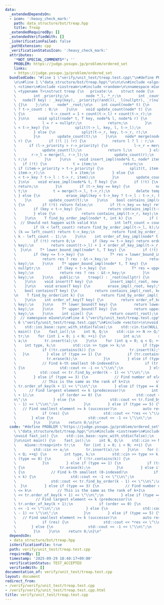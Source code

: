 ```yaml
---
data:
  _extendedDependsOn:
  - icon: ':heavy_check_mark:'
    path: data_structure/bst/treap.hpp
    title: Treap
  _extendedRequiredBy: []
  _extendedVerifiedWith: []
  _isVerificationFailed: false
  _pathExtension: cpp
  _verificationStatusIcon: ':heavy_check_mark:'
  attributes:
    '*NOT_SPECIAL_COMMENTS*': ''
    PROBLEM: https://judge.yosupo.jp/problem/ordered_set
    links:
    - https://judge.yosupo.jp/problem/ordered_set
  bundledCode: "#line 1 \"verify/unit_test/treap.test.cpp\"\n#define PROBLEM \"https://judge.yosupo.jp/problem/ordered_set\"\
    \n\n#line 1 \"data_structure/bst/treap.hpp\"\n\n\n\n#include <algorithm>\n#include\
    \ <ctime>\n#include <iostream>\n#include <random>\n\nnamespace m1une {\n\ntemplate\
    \ <typename T>\nstruct treap {\n   private:\n    struct node {\n        T _key;\n\
    \        int _priority;\n        node *_l, *_r;\n        int _count;\n\n     \
    \   node(T key) : _key(key), _priority(rand()), _l(nullptr), _r(nullptr), _count(1)\
    \ {}\n    };\n\n    node* _root;\n\n    int count(node* t) {\n        return t\
    \ ? t->_count : 0;\n    }\n\n    void update_count(node* t) {\n        if (t)\
    \ {\n            t->_count = 1 + count(t->_l) + count(t->_r);\n        }\n   \
    \ }\n\n    void split(node* t, T key, node*& l, node*& r) {\n        if (!t) {\n\
    \            l = r = nullptr;\n            return;\n        }\n        if (key\
    \ < t->_key) {\n            split(t->_l, key, l, t->_l);\n            r = t;\n\
    \        } else {\n            split(t->_r, key, t->_r, r);\n            l = t;\n\
    \        }\n        update_count(t);\n    }\n\n    node* merge(node* l, node*\
    \ r) {\n        if (!l || !r) {\n            return l ? l : r;\n        }\n  \
    \      if (l->_priority > r->_priority) {\n            l->_r = merge(l->_r, r);\n\
    \            update_count(l);\n            return l;\n        } else {\n     \
    \       r->_l = merge(l, r->_l);\n            update_count(r);\n            return\
    \ r;\n        }\n    }\n\n    void insert_impl(node*& t, node* item) {\n     \
    \   if (!t) {\n            t = item;\n            return;\n        }\n       \
    \ if (item->_priority > t->_priority) {\n            split(t, item->_key, item->_l,\
    \ item->_r);\n            t = item;\n        } else {\n            insert_impl(item->_key\
    \ < t->_key ? t->_l : t->_r, item);\n        }\n        update_count(t);\n   \
    \ }\n\n    void erase_impl(node*& t, T key) {\n        if (!t) {\n           \
    \ return;\n        }\n        if (t->_key == key) {\n            node* temp =\
    \ t;\n            t = merge(t->_l, t->_r);\n            delete temp;\n       \
    \ } else {\n            erase_impl(key < t->_key ? t->_l : t->_r, key);\n    \
    \    }\n        update_count(t);\n    }\n\n    bool contains_impl(node* t, T key)\
    \ {\n        if (!t) return false;\n        if (t->_key == key) return true;\n\
    \        if (key < t->_key) {\n            return contains_impl(t->_l, key);\n\
    \        } else {\n            return contains_impl(t->_r, key);\n        }\n\
    \    }\n\n    T find_by_order_impl(node* t, int k) {\n        if (!t) return T();\
    \  // Should not happen with valid k\n        int left_count = count(t->_l);\n\
    \        if (k < left_count) return find_by_order_impl(t->_l, k);\n        if\
    \ (k == left_count) return t->_key;\n        return find_by_order_impl(t->_r,\
    \ k - left_count - 1);\n    }\n\n    int order_of_key_impl(node* t, T key) {\n\
    \        if (!t) return 0;\n        if (key <= t->_key) return order_of_key_impl(t->_l,\
    \ key);\n        return count(t->_l) + 1 + order_of_key_impl(t->_r, key);\n  \
    \  }\n\n    T* lower_bound_impl(node* t, T key) {\n        if (!t) return nullptr;\n\
    \        if (key <= t->_key) {\n            T* res = lower_bound_impl(t->_l, key);\n\
    \            return res ? res : &t->_key;\n        }\n        return lower_bound_impl(t->_r,\
    \ key);\n    }\n\n    T* upper_bound_impl(node* t, T key) {\n        if (!t) return\
    \ nullptr;\n        if (key < t->_key) {\n            T* res = upper_bound_impl(t->_l,\
    \ key);\n            return res ? res : &t->_key;\n        }\n        return upper_bound_impl(t->_r,\
    \ key);\n    }\n\n   public:\n    treap() : _root(nullptr) {\n        srand(time(NULL));\n\
    \    }\n\n    void insert(T key) {\n        insert_impl(_root, new node(key));\n\
    \    }\n\n    void erase(T key) {\n        erase_impl(_root, key);\n    }\n\n\
    \    bool contains(T key) {\n        return contains_impl(_root, key);\n    }\n\
    \n    T find_by_order(int k) {\n        return find_by_order_impl(_root, k);\n\
    \    }\n\n    int order_of_key(T key) {\n        return order_of_key_impl(_root,\
    \ key);\n    }\n\n    T* lower_bound(T key) {\n        return lower_bound_impl(_root,\
    \ key);\n    }\n\n    T* upper_bound(T key) {\n        return upper_bound_impl(_root,\
    \ key);\n    }\n\n    int size() {\n        return count(_root);\n    }\n};\n\n\
    }  // namespace m1une\n\n#line 4 \"verify/unit_test/treap.test.cpp\"\n\n#line\
    \ 6 \"verify/unit_test/treap.test.cpp\"\n#include <vector>\n\nvoid fast_io() {\n\
    \    std::ios_base::sync_with_stdio(false);\n    std::cin.tie(NULL);\n}\n\nint\
    \ main() {\n    fast_io();\n    int N, Q;\n    std::cin >> N >> Q;\n\n    m1une::treap<int>\
    \ tr;\n    for (int i = 0; i < N; ++i) {\n        int a;\n        std::cin >>\
    \ a;\n        tr.insert(a);\n    }\n\n    for (int q = 0; q < Q; ++q) {\n    \
    \    int type, k;\n        std::cin >> type >> k;\n        if (type == 0) {\n\
    \            if (!tr.contains(k)) {\n                tr.insert(k);\n         \
    \   }\n        } else if (type == 1) {\n            if (tr.contains(k)) {\n  \
    \              tr.erase(k);\n            }\n        } else if (type == 2) {\n\
    \            // Find k-th smallest (0-indexed)\n            if (tr.size() < k)\
    \ {\n                std::cout << -1 << \"\\n\";\n            } else {\n     \
    \           std::cout << tr.find_by_order(k - 1) << \"\\n\";\n            }\n\
    \        } else if (type == 3) {\n            // Find number of elements <= k\n\
    \            // This is the same as the rank of k+1\n            std::cout <<\
    \ tr.order_of_key(k + 1) << \"\\n\";\n        } else if (type == 4) {\n      \
    \      // Find largest element <= k (predecessor)\n            int order = tr.order_of_key(k\
    \ + 1);\n            if (order == 0) {\n                std::cout << -1 << \"\\\
    n\";\n            } else {\n                std::cout << tr.find_by_order(order\
    \ - 1) << \"\\n\";\n            }\n        } else if (type == 5) {\n         \
    \   // Find smallest element >= k (successor)\n            auto res = tr.lower_bound(k);\n\
    \            if (res) {\n                std::cout << *res << \"\\n\";\n     \
    \       } else {\n                std::cout << -1 << \"\\n\";\n            }\n\
    \        }\n    }\n\n    return 0;\n}\n"
  code: "#define PROBLEM \"https://judge.yosupo.jp/problem/ordered_set\"\n\n#include\
    \ \"data_structure/bst/treap.hpp\"\n\n#include <iostream>\n#include <vector>\n\
    \nvoid fast_io() {\n    std::ios_base::sync_with_stdio(false);\n    std::cin.tie(NULL);\n\
    }\n\nint main() {\n    fast_io();\n    int N, Q;\n    std::cin >> N >> Q;\n\n\
    \    m1une::treap<int> tr;\n    for (int i = 0; i < N; ++i) {\n        int a;\n\
    \        std::cin >> a;\n        tr.insert(a);\n    }\n\n    for (int q = 0; q\
    \ < Q; ++q) {\n        int type, k;\n        std::cin >> type >> k;\n        if\
    \ (type == 0) {\n            if (!tr.contains(k)) {\n                tr.insert(k);\n\
    \            }\n        } else if (type == 1) {\n            if (tr.contains(k))\
    \ {\n                tr.erase(k);\n            }\n        } else if (type == 2)\
    \ {\n            // Find k-th smallest (0-indexed)\n            if (tr.size()\
    \ < k) {\n                std::cout << -1 << \"\\n\";\n            } else {\n\
    \                std::cout << tr.find_by_order(k - 1) << \"\\n\";\n          \
    \  }\n        } else if (type == 3) {\n            // Find number of elements\
    \ <= k\n            // This is the same as the rank of k+1\n            std::cout\
    \ << tr.order_of_key(k + 1) << \"\\n\";\n        } else if (type == 4) {\n   \
    \         // Find largest element <= k (predecessor)\n            int order =\
    \ tr.order_of_key(k + 1);\n            if (order == 0) {\n                std::cout\
    \ << -1 << \"\\n\";\n            } else {\n                std::cout << tr.find_by_order(order\
    \ - 1) << \"\\n\";\n            }\n        } else if (type == 5) {\n         \
    \   // Find smallest element >= k (successor)\n            auto res = tr.lower_bound(k);\n\
    \            if (res) {\n                std::cout << *res << \"\\n\";\n     \
    \       } else {\n                std::cout << -1 << \"\\n\";\n            }\n\
    \        }\n    }\n\n    return 0;\n}\n"
  dependsOn:
  - data_structure/bst/treap.hpp
  isVerificationFile: true
  path: verify/unit_test/treap.test.cpp
  requiredBy: []
  timestamp: '2025-09-29 18:40:17+09:00'
  verificationStatus: TEST_ACCEPTED
  verifiedWith: []
documentation_of: verify/unit_test/treap.test.cpp
layout: document
redirect_from:
- /verify/verify/unit_test/treap.test.cpp
- /verify/verify/unit_test/treap.test.cpp.html
title: verify/unit_test/treap.test.cpp
---
```

